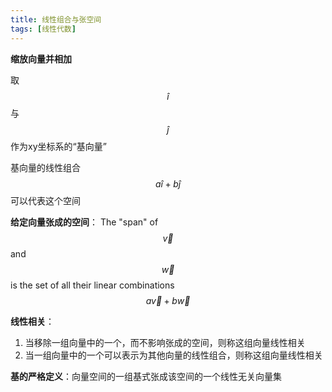 ```yaml
---
title: 线性组合与张空间
tags: [线性代数]
---
```


**缩放向量并相加**

取$$ \hat{i} $$与$$ \hat{j} $$作为xy坐标系的“基向量”

基向量的线性组合$$ a \hat{i} + b \hat{j} $$可以代表这个空间

**给定向量张成的空间**： The "span" of $$ \vec{v} $$ and $$ \vec{w} $$ is the set of all their linear combinations$$ a \vec{v} + b \vec{w}$$

**线性相关**：

1. 当移除一组向量中的一个，而不影响张成的空间，则称这组向量线性相关
2. 当一组向量中的一个可以表示为其他向量的线性组合，则称这组向量线性相关


**基的严格定义**：向量空间的一组基式张成该空间的一个线性无关向量集
